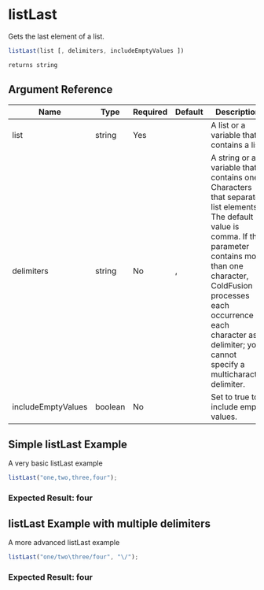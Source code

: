 # listLast

Gets the last element of a list.

```javascript
listLast(list [, delimiters, includeEmptyValues ])
```

```javascript
returns string
```

## Argument Reference

| Name | Type | Required | Default | Description | Values |
| --- | --- | --- | --- | --- | --- |
| list | string | Yes |  | A list or a variable that contains a list. |  |
| delimiters | string | No | , | A string or a variable that contains one. Characters that separate list elements. The default value is comma. If this parameter contains more than one character, ColdFusion processes each occurrence of each character as a delimiter; you cannot specify a multicharacter delimiter. |  |
| includeEmptyValues | boolean | No |  | Set to true to include empty values. | /Users/garethedwards/development/github/cfdocs/docs/functions/listlast.md|false |

## Simple listLast Example

A very basic listLast example

```javascript
listLast("one,two,three,four");
```

### Expected Result: four

## listLast Example with multiple delimiters

A more advanced listLast example

```javascript
listLast("one/two\three/four", "\/");
```

### Expected Result: four
